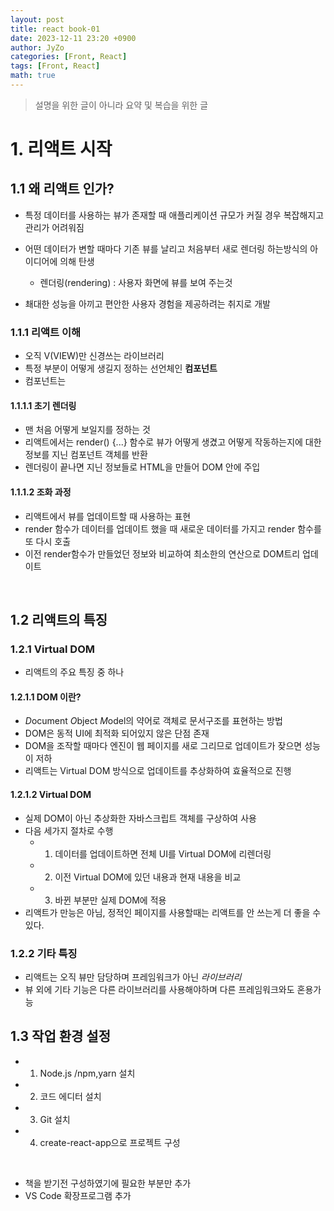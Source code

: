 ```yaml
---
layout: post
title: react book-01
date: 2023-12-11 23:20 +0900
author: JyZo
categories: [Front, React]
tags: [Front, React]
math: true
---
```


>설명을 위한 글이 아니라 요약 및 복습을 위한 글


# 1. 리액트 시작

## 1.1 왜 리액트 인가?
- 특정 데이터를 사용하는 뷰가 존재할 때 애플리케이션 규모가 커질 경우 복잡해지고 관리가 어려워짐

- 어떤 데이터가 변할 때마다 기존 뷰를 날리고 처음부터 새로 렌더링 하는방식의 아이디어에 의해 탄생

    - 렌더링(rendering) : 사용자 화면에 뷰를 보여 주는것

- 쵀대한 성능을 아끼고 편안한 사용자 경험을 제공하려는 취지로 개발

### 1.1.1 리액트 이해
- 오직 V(VIEW)만 신경쓰는 라이브러리
- 특정 부분이 어떻게 생길지 정하는 선언체인 **컴포넌트**
- 컴포넌트는 

#### 1.1.1.1 초기 렌더링
- 맨 처음 어떻게 보일지를 정하는 것
- 리액트에서는 render() {...} 함수로 뷰가 어떻게 생겼고 어떻게 작동하는지에 대한 정보를 지닌 컴포넌트 객체를 반환
- 렌더링이 끝나면 지닌 정보들로 HTML을 만들어 DOM 안에 주입

#### 1.1.1.2 조화 과정
- 리액트에서 뷰를 업데이트할 때 사용하는 표현
- render 함수가 데이터를 업데이트 했을 때 새로운 데이터를 가지고 render 함수를 또 다시 호출
- 이전 render함수가 만들었던 정보와 비교하여 최소한의 연산으로 DOM트리 업데이트

<br/>

## 1.2 리액트의 특징

### 1.2.1 Virtual DOM
- 리액트의 주요 특징 중 하나

#### 1.2.1.1 DOM 이란?
- *D*ocument *O*bject *M*odel의 약어로 객체로 문서구조를 표현하는 방법
- DOM은 동적 UI에 최적화 되어있지 않은 단점 존재
- DOM을 조작할 때마다 엔진이 웹 페이지를 새로 그리므로 업데이트가 잦으면 성능이 저하
- 리액트는 Virtual DOM 방식으로 업데이트를 추상화하여 효율적으로 진행

#### 1.2.1.2 Virtual DOM
- 실제 DOM이 아닌 추상화한 자바스크립트 객체를 구상하여 사용
- 다음 세가지 절차로 수행
    - 1. 데이터를 업데이트하면 전체 UI를 Virtual DOM에 리렌더링
    - 2. 이전 Virtual DOM에 있던 내용과 현재 내용을 비교
    - 3. 바뀐 부분만 실제 DOM에 적용
- 리액트가 만능은 아님, 정적인 페이지를 사용할때는 리액트를 안 쓰는게 더 좋을 수 있다.

### 1.2.2 기타 특징
- 리액트는 오직 뷰만 담당하며 프레임워크가 아닌 *라이브러리*
- 뷰 외에 기타 기능은 다른 라이브러리를 사용해야하며 다른 프레임워크와도 혼용가능

## 1.3 작업 환경 설정
- 1) Node.js /npm,yarn 설치
- 2) 코드 에디터 설치
- 3) Git 설치
- 4) create-react-app으로 프로젝트 구성

<br/>

- 책을 받기전 구성하였기에 필요한 부분만 추가
- VS Code 확장프로그램 추가







